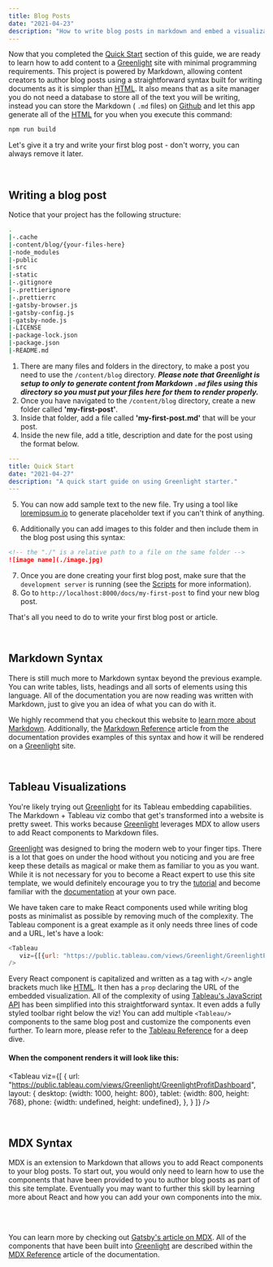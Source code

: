 ```yaml
---
title: Blog Posts
date: "2021-04-23"
description: "How to write blog posts in markdown and embed a visualization"
---
```


Now that you completed the [Quick Start](/docs/quick-start) section of this guide, we are ready to learn how to add
content to a [Greenlight](/) site with minimal programming requirements. This project is powered by <Ext color="has-text-md" to="https://www.markdownguide.org/">Markdown</Ext>, allowing content creators to author blog posts using a straightforward syntax built for writing documents as it is simpler than [HTML](https://html.com/). It also means that as a site manager you do not need a database to store all of the text you will be writing, instead you can store the <Ext color="has-text-md" to="https://www.markdownguide.org/">Markdown</Ext> ( `.md` files) on [Github](https://github.com/) and let this app generate all of the [HTML](https://html.com/) for you when you execute this command:

```bash
npm run build
```

Let's give it a try and write your first blog post - don't worry, you can always remove it later.

<br/>

## Writing a blog post

Notice that your project has the following structure:

```bash {3}
.
|-.cache
|-content/blog/{your-files-here}
|-node_modules
|-public
|-src
|-static
|-.gitignore
|-.prettierignore
|-.prettierrc
|-gatsby-browser.js
|-gatsby-config.js
|-gatsby-node.js
|-LICENSE
|-package-lock.json
|-package.json
|-README.md
```

1. There are many files and folders in the directory, to make a post you need to use the `/content/blog` directory. ***Please note that Greenlight is setup to only to generate content from Markdown `.md` files using this directory so you must put your files here for them to render properly.***
2. Once you have navigated to the `/content/blog` directory, create a new folder called **'my-first-post'**.
3. Inside that folder, add a file called **'my-first-post.md'** that will be your post.
4. Inside the new file, add a title, description and date for the post using the format below.

```yaml
---
title: Quick Start
date: "2021-04-27"
description: "A quick start guide on using Greenlight starter."
---
```
5. You can now add sample text to the new file. Try using a tool like [loremipsum.io](https://loremipsum.io/) to generate placeholder text if you can't think of anything.

6. Additionally you can add images to this folder and then include them in the blog post using this syntax:
```markdown
<!-- the "./" is a relative path to a file on the same folder -->
![image name](./image.jpg)
```
7. Once you are done creating your first blog post, make sure that the `development server` is running (see the [Scripts](/docs/quick-start/#scripts) for more information).
8. Go to `http://localhost:8000/docs/my-first-post` to find your new blog post.

That's all you need to do to write your first blog post or article.

<br/>

## Markdown Syntax

There is still much more to <Ext color="has-text-md" to="https://www.markdownguide.org/">Markdown syntax</Ext> beyond the previous example. You can write tables, lists, headings and all sorts of elements using this language. All of the documentation you are now reading was written with <Ext color="has-text-md" to="https://www.markdownguide.org/">Markdown</Ext>, just to give you an idea of what you can do with it.

We highly recommend that you checkout this website to [learn more about Markdown](https://www.markdownguide.org/). Additionally, the [Markdown Reference](/docs/markdown-reference) article from the documentation provides examples of this syntax and how it will be rendered on a [Greenlight](/) site.

<br/>

## Tableau Visualizations

You're likely trying out [Greenlight](/) for its <Ext color="has-text-tableau" to="https://www.tableau.com/">Tableau</Ext> embedding capabilities. The <Ext color="has-text-md" to="https://www.markdownguide.org/">Markdown</Ext> + <Ext color="has-text-tableau" to="https://www.tableau.com/">Tableau</Ext> viz combo that get's transformed into a website is pretty sweet. This works because [Greenlight](/) leverages <Ext color="has-text-mdx" to="https://mdxjs.com/getting-started/">MDX</Ext> to allow users to add <Ext color="has-text-react" to="https://reactjs.org/">React</Ext> components to <Ext color="has-text-md" to="https://www.markdownguide.org/">Markdown</Ext> files.

[Greenlight](/) was designed to bring the modern web to your finger tips. There is a lot that goes on under the hood without you noticing and you are free keep these details as magical or make them as familiar to you as you want. While it is not necessary for you to become a <Ext color="has-text-react" to="https://reactjs.org/">React</Ext> expert to use this site template, we would definitely encourage you to try the [tutorial](https://reactjs.org/tutorial/tutorial.html) and become familiar with the [documentation](https://reactjs.org/docs/getting-started.html) at your own pace.

We have taken care to make <Ext color="has-text-react" to="https://reactjs.org/">React</Ext> components used while writing blog posts as minimalist as possible by removing much of the complexity. The <Ext color="has-text-tableau" to="https://www.tableau.com/">Tableau</Ext> component is a great example as it only needs three lines of code and a URL, let's have a look:

```js {numberLines}
<Tableau
   viz={[{url: "https://public.tableau.com/views/Greenlight/GreenlightProfitDashboard"}]}
/>
```

Every <Ext color="has-text-react" to="https://reactjs.org/">React</Ext> component is capitalized and written as a tag with `</>` angle brackets much like [HTML](https://html.com/). It then has a `prop` declaring the URL of the embedded visualization. All of the complexity of using [Tableau's JavaScript API](https://help.tableau.com/current/api/js_api/en-us/JavaScriptAPI/js_api_ref.htm) has been simplified into this straightforward syntax. It even adds a fully styled toolbar right below the viz! You can add multiple `<Tableau/>` components to the same blog post and customize the components even further. To learn more, please refer to the [Tableau Reference](/docs/tableau-reference) for a deep dive.

#### When the component renders it will look like this:

<Tableau
   viz={[
      {
         url: "https://public.tableau.com/views/Greenlight/GreenlightProfitDashboard",
         layout: {
            desktop: {width: 1000, height: 800},
            tablet: {width: 800, height: 768},
            phone: {width: undefined, height: undefined},
         },
      }
   ]}
/>

<br/>

## MDX Syntax

<Ext color="has-text-mdx" to="https://mdxjs.com/getting-started/">MDX</Ext> is an extension to <Ext color="has-text-md" to="https://www.markdownguide.org/">Markdown</Ext> that allows you to add <Ext color="has-text-react" to="https://reactjs.org/">React</Ext> components to your blog posts. To start out, you would only need to learn how to use the components that have been provided to you to author blog posts as part of this site template. Eventually you may want to further this skill by learning more about <Ext color="has-text-react" to="https://reactjs.org/">React</Ext> and how you can add your own components into the mix.

<br/>
<br/>

You can learn more by checking out [Gatsby's article on MDX](https://www.gatsbyjs.com/docs/glossary/mdx/). All of the components that have been built into [Greenlight](/) are described within the [MDX Reference](/docs/mdx-reference) article of the documentation.

<PostNav
  next="Markdown Reference"
  toNext="/docs/markdown-reference"
  previous="Quick Start"
  toPrev="/docs/quick-start"
/>
